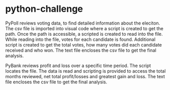 # python-challenge

PyPoll reviews voting data, to find detailed information about the eleciton.  The csv file is imported into visual code where a script is created to get the path.  Once the path is accessible, a scripted is created to read into the file.  While reading into the file, votes for each candidate is found.  Additional script is created to get the total votes, how many votes did each candidate received and who won.  The text file encloses the csv file to get the final analysis.

PyBank reviews profit and loss over a specific time period.  The script locates the file.  The data is read and scripting is provided to access the total months reviewed, net total profit/losses and greatest gain and loss.  The text file encloses the csv file to get the final analysis.
